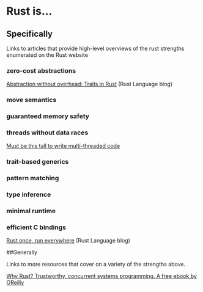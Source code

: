 # Rust is...

## Specifically ##

Links to articles that provide high-level overviews of the rust strengths enumerated on the Rust website

### zero-cost abstractions

[Abstraction without overhead: Traits in Rust](http://blog.rust-lang.org/2015/05/11/traits.html) (Rust Language blog)

### move semantics

### guaranteed memory safety

### threads without data races

[Must be this tall to write multi-threaded code](http://bholley.net/blog/2015/must-be-this-tall-to-write-multi-threaded-code.html)

### trait-based generics

### pattern matching

### type inference

### minimal runtime

### efficient C bindings

[Rust once, run everywhere](http://blog.rust-lang.org/2015/04/24/Rust-Once-Run-Everywhere.html) (Rust Language blog)

##Generally

Links to more resources that cover on a variety of the strengths above.

[Why Rust? Trustworthy, concurrent systems programming. A free ebook by OReilly](http://www.oreilly.com/programming/free/files/why-rust.pdf)
